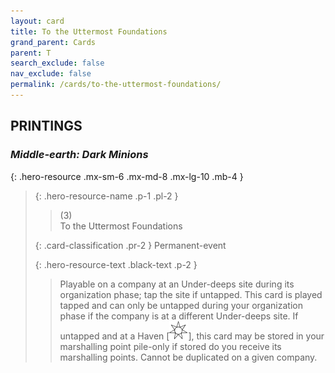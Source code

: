 ```yaml
---
layout: card
title: To the Uttermost Foundations
grand_parent: Cards
parent: T
search_exclude: false
nav_exclude: false
permalink: /cards/to-the-uttermost-foundations/
---
```


## PRINTINGS


### _Middle-earth: Dark Minions_

{: .hero-resource .mx-sm-6 .mx-md-8 .mx-lg-10 .mb-4 }
> {: .hero-resource-name .p-1 .pl-2 }
> > <div class="card-mp">(3)</div>
> > <div class="card-name">To the Uttermost Foundations</div>
>
> {: .card-classification .pr-2 }
> Permanent-event
>
> {: .hero-resource-text .black-text .p-2 }
> > Playable on a company at an Under-deeps site during its organization phase; tap the site if untapped. This card is played tapped and can only be untapped during your organization phase if the company is at a different Under-deeps site. If untapped and at a Haven \[![](/assets/images/free-haven.svg)], this card may be stored in your marshalling point pile-only if stored do you receive its marshalling points. Cannot be duplicated on a given company. 
> 
